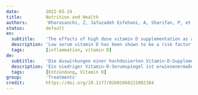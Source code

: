 ```yaml
---
date:          2022-03-24
title:         Nutrition and Health
authors:       'Khorasanchi, Z, Jafazadeh Esfehani, A, Sharifan, P, et al.'
status:        default
en:
  subtitle:    'The effects of high dose vitamin D supplementation as a nutritional intervention strategy on biochemical and inflammatory factors in adults with COVID-19: Study protocol for a randomized controlled trial'
  description: 'Low serum vitamin D has been shown to be a risk factor for Coronavirus 2019 (COVID-19). The aim of this study was to assess the effects of high dose vitamin D supplementation on hs-CRP, ESR and clinical outcomes, including duration of hospitalization, quality of life and New York Heart Association (NYHA) Functional Classification, in adults with COVID-19. This double-blind, randomized control trial will be conducted on patients with RT-PCR and/or chest CT scan diagnosis of COVID-19 admitted in Imam Reza Hospital, Mashhad, Iran. Participants will be randomized into control and intervention groups based on randomization sampling. The intervention group will receive soft gel containing 50,000 IU vitamin D on the first day followed by 10,000 IU/day through a supplement drop daily for 29 days. The control group will receive 1000 IU vitamin D daily through supplement drop and a placebo soft gel. All participants will undergo laboratory assessment including inflammatory markers, serum 25)OH)D, complete blood count (CBC), liver and renal profile, lipid profile and erythrocyte sedimentation rate (ESR) at baseline and at day 30. The mortality rate will be recorded in both groups. Data will be presented using descriptive statistics. Comparison of changes in study parameters over the study period will be performed using analysis of covariance adjusting for possible confounders. The findings of this will provide evidence on the effects of high dose vitamin D supplementation on inflammatory markers in hospitalized COVID-19 patients. '
  tags:        [inflammation, vitamin D]
de:
  subtitle:    'Die Auswirkungen einer hochdosierten Vitamin-D-Supplementierung als ernährungswissenschaftliche Interventionsstrategie auf biochemische und entzündliche Faktoren bei Erwachsenen mit COVID-19: Studienprotokoll für eine randomisierte kontrollierte Studie'
  description: 'Ein niedriger Vitamin-D-Serumspiegel ist erwiesenermaßen ein Risikofaktor für das Coronavirus 2019 (COVID-19). Ziel dieser Studie war es, die Auswirkungen einer hochdosierten Vitamin-D-Supplementierung auf hs-CRP, ESR und klinische Ergebnisse, einschließlich der Dauer des Krankenhausaufenthalts, der Lebensqualität und der New York Heart Association (NYHA)-Funktionsklassifizierung, bei Erwachsenen mit COVID-19 zu untersuchen. Diese randomisierte Doppelblind-Kontrollstudie wird an Patienten durchgeführt, bei denen durch RT-PCR und/oder Thorax-CT-Scan COVID-19 diagnostiziert wurde und die in das Imam Reza Hospital, Mashhad, Iran, eingeliefert wurden. Die Teilnehmer werden nach dem Zufallsprinzip in eine Kontroll- und eine Interventionsgruppe eingeteilt. Die Interventionsgruppe erhält am ersten Tag ein Weichgel mit 50.000 IE Vitamin D und anschließend 29 Tage lang täglich 10.000 IE in Form von Tropfen. Die Kontrollgruppe erhält täglich 1000 IE Vitamin D in Tropfenform und ein Placebo-Softgel. Alle Teilnehmer werden zu Studienbeginn und am 30. Tag einer Laboruntersuchung unterzogen, bei der unter anderem Entzündungsmarker, Serum 25)OH)D, ein vollständiges Blutbild, ein Leber- und Nierenprofil, ein Lipidprofil und die Erythrozytensenkungsrate (ESR) bestimmt werden. Die Sterblichkeitsrate wird in beiden Gruppen erfasst. Die Daten werden mit Hilfe der deskriptiven Statistik dargestellt. Der Vergleich der Veränderungen der Studienparameter während des Studienzeitraums wird mit Hilfe einer Kovarianzanalyse durchgeführt, die um mögliche Störfaktoren bereinigt wird. Die Ergebnisse dieser Studie werden Aufschluss über die Auswirkungen einer hochdosierten Vitamin-D-Supplementierung auf Entzündungsmarker bei hospitalisierten COVID-19-Patienten geben.' 
  tags:        [Entzündung, Vitamin D]
group:         'Treatments'
credit:        https://doi.org/10.1177/02601060221082384
---
```

